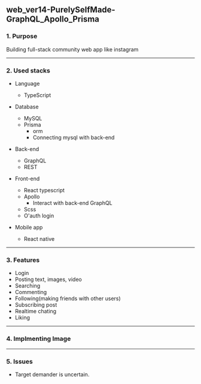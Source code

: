 ## web_ver14-PurelySelfMade-GraphQL_Apollo_Prisma


### 1. Purpose
Building full-stack community web app like instagram 

--------------
### 2. Used stacks
+ Language
  + TypeScript

+ Database
  + MySQL
  + Prisma
    + orm
    + Connecting mysql with back-end

+ Back-end
  + GraphQL
  + REST

+ Front-end
  + React typescript
  + Apollo
    + Interact with back-end GraphQL
  + Scss
  + O'auth login

+ Mobile app
  + React native


-------------------
### 3. Features
+ Login
+ Posting text, images, video
+ Searching
+ Commenting
+ Following(making friends with other users)
+ Subscribing post
+ Realtime chating
+ Liking

--------------------------
### 4. Implmenting Image

-----------------------
### 5. Issues
+ Target demander is uncertain.

